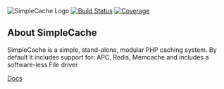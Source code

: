 ![SimpleCache Logo](http://i.imgur.com/75J9qAc.png)
[![Build Status](https://travis-ci.org/J0sh0nat0r/SimpleCache.svg?branch=master)](https://travis-ci.org/J0sh0nat0r/SimpleCache) 
[![Coverage](https://codecov.io/gh/J0sh0nat0r/SimpleCache/branch/master/graph/badge.svg)](https://codecov.io/gh/J0sh0nat0r/SimpleCache)
<br>
## About SimpleCache
SimpleCache is a simple, stand-alone, modular PHP caching system.
By default it includes support for: APC, Redis, Memcache and includes a software-less File driver

[Docs](https://simple-cache.readme.io/docs)
